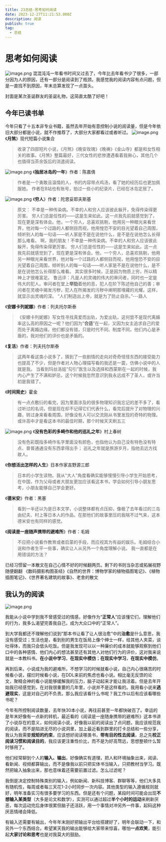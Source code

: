 ```yaml
---
title: 23总结-思考如何阅读
date: 2023-12-27T11:21:53.000Z
description: 阅读
publish: true
tag:
  - 总结
---
```

# 思考如何阅读
![image.png](../../images/7b9bbb53427524bfc4c09e7b30eda6c1.png)
混混沌沌一年看书时间又过去了，今年比去年看书少了很多，一部分因为人的原因，还有一部分是阅读到了瓶颈。我感觉我的阅读内容有点问题，但是一直找不到原因，年末总算发现了一点苗头。

封面是某次圣诞群友的圣诞礼物，这简直太酷了好吧！
## 今年已读书单

今年只看了十五本非专业书籍，虽然去年开始有意控制小说的阅读量，但是今年依旧大部分都是小说，就不作推荐了，大部分大家都看过或者听过。
![image.png](../../images/052bb323e2947c0eac75705b1b966711.png)
《**月煞**》现代短篇小说集合
> 收录了四部短片小说，《月煞》《晚安玫瑰》《晚祷》《金山寺》都是和女性相关的故事。《月煞》整篇最好，三代女性的悲惨遭遇看着我揪心，其他几个也值得当茶余饭后的消遣阅读。

![image.png](../../images/6033bb77a4aaac3ba1079146ae6d554e.png)
《**独居冰岛的一年**》作者：陈嘉倩
> 作者是一个勇敢且温情的人，书的内容带点鸡汤，看了她的经历后也更加佩服她。
> 作者在B站也有账号，拍过一些小的纪录片，已经在冰岛定居了。

![image.png](../../images/4fdb4e2be15a14d31f9ab3ef110f925a.png)
《**穷人**》作者：陀思妥耶夫斯基
> 原文：
> 不幸是一种传染病。不幸的人和穷人应该彼此躲开，免得传染得更厉害。
> 穷人们总是任性的——这是生来如此。这一点我先前就感觉到了，现在更是深有体会。他，一个穷人，总喜欢挑剔，他用另一种眼光来看世界，他对每一个过路的人都侧目而视，他用惶恐不安的目光望着自己周围，倾听别人的每一句话——听人家是不是在说他什么，是不是在说他怎么长得那么难看。
> 啊，我的朋友！不幸是一种传染病。不幸的人和穷人应该彼此躲开，免得传染得更厉害。
> 穷人们总是任性的——这是生来如此。这一点我先前就感觉到了，现在更是深有体会。他，一个穷人，总喜欢挑剔，他用另一种眼光来看世界，他对每一个过路的人都侧目而视，他用惶恐不安的目光望着自己周围，倾听别人的每一句话——听人家是不是在说他什么，是不是在说他怎么长得那么难看。
> 其实很多时候，正是因为物质上穷，所以精神上才很难富足。
> 鲁迅评：凡是人的灵魂的伟大的审问者，同时也一定是伟大的犯人。审问者在堂上**举劾**着他的恶，犯人在阶下陈述他自己的善；审问者在灵魂中揭发污秽，犯人在所揭发的污秽中阐明那埋藏的光耀。这样，就显示出灵魂的深。
> “人们制造出上帝，就是为了防止自杀。”---路人


《**安娜卡列妮娜**》作者：列夫托尔斯泰
> 《安娜卡列妮娜》写女性寻找真爱而出轨，为爱出轨，这何尝不是现代离婚率这么高的原因之一呢？他们因为“**合适**”在一起，又因为女主追求自己的爱而处于离婚边缘。他们都没有错，只是时代不同、制度不同，他们内心是矛盾的，我对他们的评价也是矛盾的。


《**复活**》作者：列夫托尔斯泰
> 这两年看这类小说多了，猜到了一些剧情的走向对奇奇怪怪东西的接受能力也提高了不少，但是作者对人物心理描写看的我还是一震，仿佛小说中的人就是我。
> 当看到玛丝洛娃“勾引”医生以及选择和西蒙斯在一起的时候，我内心产生了不满和妒忌，这个时候我忽然意识到我永远成不了圣人，或许当初是我错了。


《**时间简史**》霍金
> 有一点点敷衍的看完，因为里面涉及的很多物理知识我忘记的差不多了，看过听过的名词，但是现在却不记得它们代表什么，看完后提升了对物理的兴趣，转过身来看看周围，好像没有人可以交流刚从书里发现的奇特的物理。或许高中才是看这本书的最佳时期，那个时候天天刷五三

![image.png](../../images/02ccf705f3ca7a5b6fc957511a2f37cd.png)
《**没有色彩的多崎作和他的巡礼之年**》村上春树
> 没有色彩既指多崎作名字里面没有颜色，也指他认为自己没有特色没有特点、普普通通没有东西拿得出手；
> 巡礼之年就是旅游岁月，指他去远方找故人。


《**你想活出怎样的人生**》日本作家吉野源三郎
> 日本的小学生读物。我从“大人”角度看确实能够慢慢引导小学生开始思考，在中国，作为父母或者大朋友更加应该看这本书，学会如何引导小朋友思考，小朋友能够自己学会更好。


《**德米安**》作者：黑塞
> 看到一半还以为是日本文学，小说整体都有点压抑，像极了去年看过的三岛由纪夫、村上等日本人的作品，在那他们的故事里压的我喘不过气来，这本德米安也有同样的感觉。


《**阅读是一座随声携带的避难所**》作者：毛姆 
> 不应把小说看作教育或者启蒙的手段，而应视其为有益的娱乐。毛姆结合小说和作者生平一些事，确实让人从另外一个角度理解小说。
> 我一直都是在用错误的方法？


已经习惯留一本散文在自己心情不好的时候翻两页。剩下的书则当杂志或拓展视野随便翻翻
《数码摄影构图圣经》《自然的世界：博物学家的植物插图笔记》、《植物插图笔记》、《世界著名建筑的故事》、老舍的散文

## 我认为的阅读
![image.png](../../images/2a41d36bf2c86ae3878bcf6442f596ff.png)

我能从小说中学到我不曾感受过的情感，好像作为“**正常人**”应该懂它们，理解他们的行为，我多么渴望完善我自己，成为大众口中的“正常人”。

到大学我都还不理解他们说到“那本书让看了让人很治愈”中的**治愈**是什么意思，我没有感受过；生活也是，看到别的男生在饭局上像个绅士一样，给其他人夹菜，谈吐得体，而我只会低头吃饭。但是我发现可以以一种廉价的成本就能够观察到他们口中的各种感情、他们内心的想法甚至还有其他人对他们行为的评价，这对我来说就是一本教科书。**在小说中学习**，**在现实中模仿**；**在现实中学习**，**在现实中模仿**。

再到后来，小说成为我的避难所，不想学习的时候就看小说，自己内心很痛苦的时候看小说，摆烂时候看小说，在DDL来前的焦虑也看小说。相比毫无反馈的论文，聚精会神的看小说能够缓解我的压力，脑子动起来才能让我活着。但是去年开始我已经感觉到，在对我很重要的几年里，小说并不是这样看的。我用看小说来**逃避现实**，这是对自己的不负责。那么我应该看什么书呢？我工作以后有应该看哪些书呢？

今年有所控制阅读数量，去年快30本小说，再往前甚至一年都快破百了。幸运的是年末好像有一点新的转机，最近看的《阅读是一座随身携带的避难所》这本书讲了小说存在的意义，如何阅读小说，好像我以前的阅读出了点问题，我应该规范我的阅读，而不是陷进无尽的小说洞里，加上最近看到群里的打卡总结和一些分享，我认为我需要**规矩的约束**，应该想好阅读哪类书，**带有目的性去阅读**，总之先**校正阅读习惯和阅读目的**，我应该更注重性价比，而不是为好高骛远，思想整顿什么暂时够用了。

他们经常聊到个人的**输入、输出**，好像确实有道理，把人和环境抽象出来，阅读、看新闻、视频都算输出，而不是像我以前只把实体书当输入，只把教材当学习。既然把输入抽象出来，那也意味着还需要前置过滤。怎么过滤呢？

我倒是决定控制特殊类别的输入，例如新闻、新科技博客、群聊等等，他们大多具有随机性，每周或者每三天花1-2小时同步一次内容。其他类型的输入遵循规则就好，明年准备实习有很多要学习的东西。但是还有个问题，某段时间可能会出现**不想输入某类型**（大多是论文和数学），实测可以通过超过**半个小时的运动**来刷新厌恶，每次运动完后身体很累但脑子还活跃，用一个事情对冲另外一件事，起码这种厌恶情绪会降低。

有输入还需要有输出，今年年末刚好把输出平台给搭建好了，明年会联动一下，和另外一个东西结合。希望某天我的输出能够给大家带来惊喜，哪怕**一点欢笑**，能引起**大家讨论和思考**也是对我莫大的鼓励。







